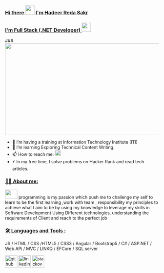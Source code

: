 <h3>
    <a class="heading-link" href="#----Hi-there------">
    Hi there  
        <img src="https://camo.githubusercontent.com/e8e7b06ecf583bc040eb60e44eb5b8e0ecc5421320a92929ce21522dbc34c891/68747470733a2f2f6d656469612e67697068792e636f6d2f6d656469612f6876524a434c467a6361737252346961377a2f67697068792e676966" width="30px" data-animated-image="" data-canonical-src="https://media.giphy.com/media/hvRJCLFzcasrR4ia7z/giphy.gif" style="max-width: 100%;">  I'm Hadeer Reda Sakr
   
 </a>
</h3>


<h3>
    <a class="heading-link" href="#----Hi-there------">
 I'm Full Stack (.NET Developer) <img src="https://media1.giphy.com/media/lP8xu5t2DLGG045H8F/giphy.gif" width="30px" data-animated-image="" data-canonical-src="https://media.giphy.com/media/hvRJCLFzcasrR4ia7z/giphy.gif" ">  
   
 </a>
</h3>
### 


<br>
<img src='https://cdn.dribbble.com/users/1364029/screenshots/16093268/media/68e82a7fb4904614a9066d6b540c14b2.gif' height='300px' width='600px'>



- 🔭  I’m having a training at Information Technology Institute (ITI) 
- 🌱 I’m learning Exploring Technical Content Writing.
- 📫 How to reach me:  [<img src='https://cdn.jsdelivr.net/npm/simple-icons@3.0.1/icons/linkedin.svg' alt='linkedin' height='20'>](linkedin.com/in/hadeer-sakr-0a7430185)      
- ⚡ In my free time, I solve problems on Hacker Rank and read tech articles.
 

<h3 id="user-content-hammer_and_wrench-languages-and-tools-" dir="auto"> <a class="heading-link " href="#hammer_and_wrench-About-me-" >👨‍💻 About me: </a></h3>
 
  <span> <img src='https://media1.giphy.com/media/lP8xu5t2DLGG045H8F/giphy.gif' height='30px' width='40px'>  programming is my passion which push me to challenge my self to learn to be the first learning ,work with team , responsibility my principles to achieve what I aim to be by using my knowledge to leverage my skills in Software Development Using Different technologies, understanding the requirements of Client and reach to the perfect job  </span>



<h3 id="user-content-hammer_and_wrench-languages-and-tools-" dir="auto"> <a class="heading-link " href="#hammer_and_wrench-languages-and-tools-" >🛠️ Languages and Tools :</a></h3> 
 
JS / HTML / CSS /HTML5 / CSS3 / Angular / Bootstrap5 / C# / ASP.NET / Web.APi / MVC / LINKQ / EFCore / SQL server




 [<img src='https://cdn.jsdelivr.net/npm/simple-icons@3.0.1/icons/github.svg' alt='github' height='40'>](https://github.com/Hadeer-reda-sakr) 
 [<img src='https://cdn.jsdelivr.net/npm/simple-icons@3.0.1/icons/linkedin.svg' alt='linkedin' height='40'>](linkedin.com/in/hadeer-sakr-0a7430185//) 
 [<img src='https://cdn.jsdelivr.net/npm/simple-icons@3.0.1/icons/stackoverflow.svg' alt='stackoverflow' height='40'>](https://stackoverflow.com/users/https://stackoverflow.com/users/22487568/hadeer-sakr)  



